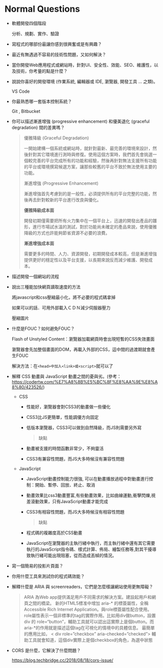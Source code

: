 # Normal Questions

- 軟體開發四個階段
  
  分析、規劃、實作、驗證

- 寫程式的哪部份最讓你感到很興奮或是有興趣？

- 最近有無遇過不容易的技術性問題，又如何解決？

- 當你開發Web應用程式或網站時，針對UI、安全性、效能、SEO、維護性，以及技術，你考量的點是什麼？

- 說說你喜好的開發環境 (作業系統, 編輯器或 IDE, 瀏覽器, 開發工具 … 之類)。
  
  VS Code

- 你最熟悉哪一套版本控制系統？
  
  Git , Bitbucket

- 你可以描述漸進增強 (progressive enhancement) 和優美退化 (graceful degradation) 間的差異嗎？
  
  > 優雅降級 (Graceful Degradation)
  > 
  > 一開始建構一個系統或網站時，就針對最新、最完善的環境來設計，然後針對其它環境進行測時與修復。使用這個方案時，我們首先會挑選一個較完善的平台完成所有的功能和經驗，然後再針對無法支援所有功能的平台或環境撰寫候選方案，讓那些較舊的平台不致於無法使用主要的功能。
  > 
  > 漸進增強 (Progressive Enhancement)
  > 
  > 漸進增強首先考慮到的是一般性，必須提供所有的平台完整的功能，然後再去針對較新的平台進行改良與優化。
  > 
  > **優雅降級成本面**
  > 
  > 開發初期僅需要把所有火力集中在一個平台上，迅速的開發出產品的雛形，進行市場試水溫的測試，對於功能尚未確定的產品來說，使用優雅降級的方式也許能夠節省資源不必要的浪費。
  > 
  > **漸進增強成本面**
  > 
  > 需要更多的時間、人力、資源開發，初期開發成本較高，但是漸進增強提供更好的穩定性以及平台支援，以長期來說反而減少維護、開發成本。

- 描述開發一個網站的流程

- 說出三種能加快網頁讀取速度的方法
  
  將javascript和css壓縮最小化，將不必要的程式碼拿掉
  
  如果可以的話．可用外部載入ＣＤＮ減少伺服器壓力
  
  壓縮圖片

- 什麼是FOUC？如何避免FOUC？
  
  Flash of Unstyled Content：瀏覽器加載網頁時會出現短暫的CSS失效畫面
  
  瀏覽器會先加整個畫面的DOM，再載入外部的CSS，這中間的過渡期就會產生FOUC
  
  解決方法：在`<head>中加入<link>或<script>`就可以了

- 解釋 CSS 動畫與 JavaScript 動畫之間的憂與劣。(參考：https://codertw.com/%E7%A8%8B%E5%BC%8F%E8%AA%9E%E8%A8%80/423526/)
  
  - CSS
    
    - 性能好，瀏覽器會對CSS3的動畫做一些優化
    
    - CSS3比JS更簡單，性能調優方向固定
    
    - 低版本瀏覽器，CSS3可以做到自然降級，而JS則需要另外寫
      
      > 缺點
    
    - 動畫被支援的時間函數非常少，不夠靈活
    
    - CSS3有兼容性問題，而JS大多時候沒有兼容性問題
  
  - JavaScript
    
    - JavaScript動畫控制能力很強, 可以在動畫播放過程中對動畫進行控制：開始、暫停、回放、終止、取消
    
    - 動畫效果比css3動畫豐富,有些動畫效果，比如曲線運動,衝擊閃爍,視差滾動效果，只有JavaScript動畫才能完成
    
    - CSS3有相容性問題，而JS大多時候沒有相容性問題
      
      > 缺點
    
    - 程式碼的複雜度高於CSS動畫
    
    - JavaScript在瀏覽器的主執行緒中執行，而主執行緒中還有其它需要執行的JavaScript指令碼、樣式計算、佈局、繪製任務等,對其干擾導致執行緒可能出現阻塞，從而造成丟幀的情況。

- 寫一個簡易的投影片頁面？

- 你用什麼工具來測試你的程式碼效能？

- 解釋什麼是 ARIA 與 screenreaders，它們是怎麼樣讓網站使用更無障礙？
  
  > ARIA 為Web app提供滿足用戶不同需求的解決方案。建設起用戶和網頁之間的橋梁。 
  > 新的HTML5標准中增加 aria-* 的標簽屬性，全稱Accessible Rich Internet Application。與role標簽屬性配合使用。 
  > role屬性表示一個非標準的tag的實際作用。比如用div做button，設置div 的 role=“button”，輔助工具就可以認出這實際上是個button。而aria-*的作用就是描述這個tag在可視化的情境中的具體信息。 
  > 最簡單的應用比如， 
  > < div role=”checkbox” aria-checked=”checked”> 
  > 輔助工具就會知道，這個div實際上是個checkbox的角色，為選中狀態

- CORS 是什麼，它解決了什麼問題？
  
  https://blog.techbridge.cc/2018/08/18/cors-issue/
